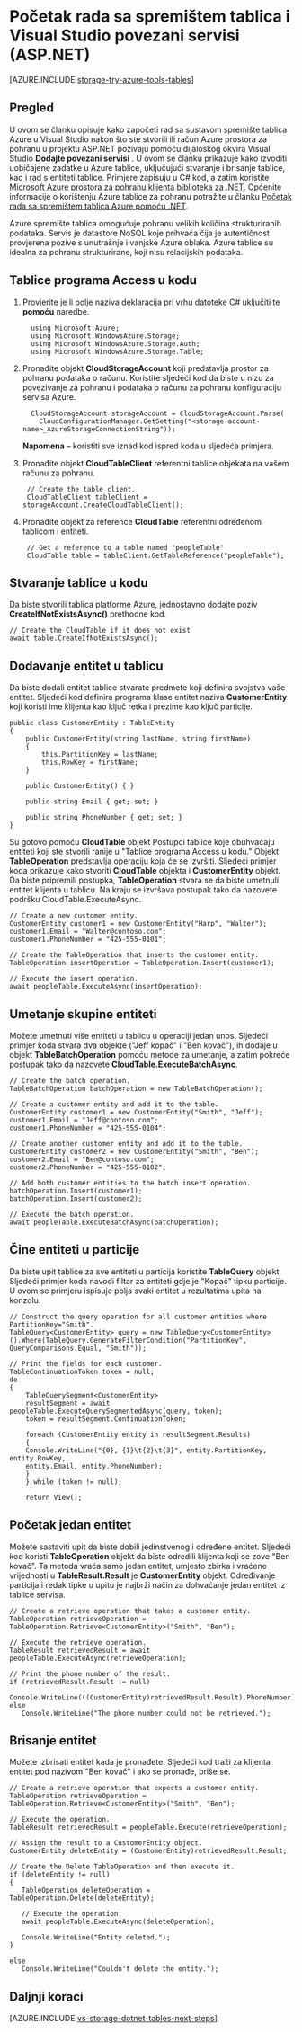 <properties
    pageTitle="Početak rada sa spremištem tablica i Visual Studio povezani servisi (ASP.NET) | Microsoft Azure"
    description="Kako započeti rad sa sustavom spremište tablica Azure u projektu ASP.NET u Visual Studio nakon povezivanja s računom za pohranu pomoću Visual Studio povezani servisi"
    services="storage"
    documentationCenter=""
    authors="TomArcher"
    manager="douge"
    editor=""/>

<tags
    ms.service="storage"
    ms.workload="web"
    ms.tgt_pltfrm="vs-getting-started"
    ms.devlang="na"
    ms.topic="article"
    ms.date="07/18/2016"
    ms.author="tarcher"/>

# <a name="get-started-with-table-storage-and-visual-studio-connected-services-aspnet"></a>Početak rada sa spremištem tablica i Visual Studio povezani servisi (ASP.NET)

[AZURE.INCLUDE [storage-try-azure-tools-tables](../../includes/storage-try-azure-tools-tables.md)]

## <a name="overview"></a>Pregled
U ovom se članku opisuje kako započeti rad sa sustavom spremište tablica Azure u Visual Studio nakon što ste stvorili ili račun Azure prostora za pohranu u projektu ASP.NET pozivaju pomoću dijaloškog okvira Visual Studio **Dodajte povezani servisi** . U ovom se članku prikazuje kako izvoditi uobičajene zadatke u Azure tablice, uključujući stvaranje i brisanje tablice, kao i rad s entiteti tablice. Primjere zapisuju u C\# kod, a zatim koristite [Microsoft Azure prostora za pohranu klijenta biblioteka za .NET](https://msdn.microsoft.com/library/azure/dn261237.aspx). Općenite informacije o korištenju Azure tablice za pohranu potražite u članku [Početak rada sa spremištem tablica Azure pomoću .NET](storage-dotnet-how-to-use-tables.md).

Azure spremište tablica omogućuje pohranu velikih količina strukturiranih podataka. Servis je datastore NoSQL koje prihvaća čija je autentičnost provjerena pozive s unutrašnje i vanjske Azure oblaka. Azure tablice su idealna za pohranu strukturirane, koji nisu relacijskih podataka.


## <a name="access-tables-in-code"></a>Tablice programa Access u kodu

1. Provjerite je li polje naziva deklaracija pri vrhu datoteke C# uključiti te **pomoću** naredbe.

         using Microsoft.Azure;
         using Microsoft.WindowsAzure.Storage;
         using Microsoft.WindowsAzure.Storage.Auth;
         using Microsoft.WindowsAzure.Storage.Table;

2. Pronađite objekt **CloudStorageAccount** koji predstavlja prostor za pohranu podataka o računu. Koristite sljedeći kod da biste u nizu za povezivanje za pohranu i podataka o računu za pohranu konfiguraciju servisa Azure.

         CloudStorageAccount storageAccount = CloudStorageAccount.Parse(
           CloudConfigurationManager.GetSetting("<storage-account-name>_AzureStorageConnectionString"));

    **Napomena** – koristiti sve iznad kod ispred koda u sljedeća primjera.

3. Pronađite objekt **CloudTableClient** referentni tablice objekata na vašem računu za pohranu.  

        // Create the table client.
        CloudTableClient tableClient = storageAccount.CreateCloudTableClient();

4. Pronađite objekt za reference **CloudTable** referentni određenom tablicom i entiteti.

        // Get a reference to a table named "peopleTable"
        CloudTable table = tableClient.GetTableReference("peopleTable");

## <a name="create-a-table-in-code"></a>Stvaranje tablice u kodu

Da biste stvorili tablica platforme Azure, jednostavno dodajte poziv **CreateIfNotExistsAsync()** prethodne kod.

    // Create the CloudTable if it does not exist
    await table.CreateIfNotExistsAsync();

## <a name="add-an-entity-to-a-table"></a>Dodavanje entitet u tablicu

Da biste dodali entitet tablice stvarate predmete koji definira svojstva vaše entitet. Sljedeći kod definira programa klase entitet naziva **CustomerEntity** koji koristi ime klijenta kao ključ retka i prezime kao ključ particije.

    public class CustomerEntity : TableEntity
    {
        public CustomerEntity(string lastName, string firstName)
        {
            this.PartitionKey = lastName;
            this.RowKey = firstName;
        }

        public CustomerEntity() { }

        public string Email { get; set; }

        public string PhoneNumber { get; set; }
    }

Su gotovo pomoću **CloudTable** objekt Postupci tablice koje obuhvaćaju entiteti koji ste stvorili ranije u "Tablice programa Access u kodu." Objekt **TableOperation** predstavlja operaciju koja će se izvršiti. Sljedeći primjer koda prikazuje kako stvoriti **CloudTable** objekta i **CustomerEntity** objekt. Da biste pripremili postupka, **TableOperation** stvara se da biste umetnuli entitet klijenta u tablicu. Na kraju se izvršava postupak tako da nazovete podršku CloudTable.ExecuteAsync.

    // Create a new customer entity.
    CustomerEntity customer1 = new CustomerEntity("Harp", "Walter");
    customer1.Email = "Walter@contoso.com";
    customer1.PhoneNumber = "425-555-0101";

    // Create the TableOperation that inserts the customer entity.
    TableOperation insertOperation = TableOperation.Insert(customer1);

    // Execute the insert operation.
    await peopleTable.ExecuteAsync(insertOperation);

## <a name="insert-a-batch-of-entities"></a>Umetanje skupine entiteti

Možete umetnuti više entiteti u tablicu u operaciji jedan unos. Sljedeći primjer koda stvara dva objekte ("Jeff kopač" i "Ben kovač"), ih dodaje u objekt **TableBatchOperation** pomoću metode za umetanje, a zatim pokreće postupak tako da nazovete **CloudTable.ExecuteBatchAsync**.

    // Create the batch operation.
    TableBatchOperation batchOperation = new TableBatchOperation();

    // Create a customer entity and add it to the table.
    CustomerEntity customer1 = new CustomerEntity("Smith", "Jeff");
    customer1.Email = "Jeff@contoso.com";
    customer1.PhoneNumber = "425-555-0104";

    // Create another customer entity and add it to the table.
    CustomerEntity customer2 = new CustomerEntity("Smith", "Ben");
    customer2.Email = "Ben@contoso.com";
    customer2.PhoneNumber = "425-555-0102";

    // Add both customer entities to the batch insert operation.
    batchOperation.Insert(customer1);
    batchOperation.Insert(customer2);

    // Execute the batch operation.
    await peopleTable.ExecuteBatchAsync(batchOperation);

## <a name="get-all-of-the-entities-in-a-partition"></a>Čine entiteti u particije
Da biste upit tablice za sve entiteti u particija koristite **TableQuery** objekt. Sljedeći primjer koda navodi filtar za entiteti gdje je "Kopač" tipku particije. U ovom se primjeru ispisuje polja svaki entitet u rezultatima upita na konzolu.

    // Construct the query operation for all customer entities where PartitionKey="Smith".
    TableQuery<CustomerEntity> query = new TableQuery<CustomerEntity>().Where(TableQuery.GenerateFilterCondition("PartitionKey", QueryComparisons.Equal, "Smith"));

    // Print the fields for each customer.
    TableContinuationToken token = null;
    do
    {
        TableQuerySegment<CustomerEntity>
        resultSegment = await peopleTable.ExecuteQuerySegmentedAsync(query, token);
        token = resultSegment.ContinuationToken;

        foreach (CustomerEntity entity in resultSegment.Results)
        {
        Console.WriteLine("{0}, {1}\t{2}\t{3}", entity.PartitionKey, entity.RowKey,
        entity.Email, entity.PhoneNumber);
        }
        } while (token != null);

        return View();


## <a name="get-a-single-entity"></a>Početak jedan entitet
Možete sastaviti upit da biste dobili jedinstvenog i određene entitet. Sljedeći kod koristi **TableOperation** objekt da biste odredili klijenta koji se zove "Ben kovač". Ta metoda vraća samo jedan entitet, umjesto zbirka i vraćene vrijednosti u **TableResult.Result** je **CustomerEntity** objekt. Određivanje particija i redak tipke u upitu je najbrži način za dohvaćanje jedan entitet iz tablice servisa.

    // Create a retrieve operation that takes a customer entity.
    TableOperation retrieveOperation = TableOperation.Retrieve<CustomerEntity>("Smith", "Ben");

    // Execute the retrieve operation.
    TableResult retrievedResult = await peopleTable.ExecuteAsync(retrieveOperation);
    
    // Print the phone number of the result.
    if (retrievedResult.Result != null)
        Console.WriteLine(((CustomerEntity)retrievedResult.Result).PhoneNumber);
    else
       Console.WriteLine("The phone number could not be retrieved.");

## <a name="delete-an-entity"></a>Brisanje entitet
Možete izbrisati entitet kada je pronađete. Sljedeći kod traži za klijenta entitet pod nazivom "Ben kovač" i ako se pronađe, briše se.

    // Create a retrieve operation that expects a customer entity.
    TableOperation retrieveOperation = TableOperation.Retrieve<CustomerEntity>("Smith", "Ben");

    // Execute the operation.
    TableResult retrievedResult = peopleTable.Execute(retrieveOperation);

    // Assign the result to a CustomerEntity object.
    CustomerEntity deleteEntity = (CustomerEntity)retrievedResult.Result;

    // Create the Delete TableOperation and then execute it.
    if (deleteEntity != null)
    {
       TableOperation deleteOperation = TableOperation.Delete(deleteEntity);

       // Execute the operation.
       await peopleTable.ExecuteAsync(deleteOperation);

       Console.WriteLine("Entity deleted.");
    }

    else
       Console.WriteLine("Couldn't delete the entity.");

## <a name="next-steps"></a>Daljnji koraci

[AZURE.INCLUDE [vs-storage-dotnet-tables-next-steps](../../includes/vs-storage-dotnet-tables-next-steps.md)]
